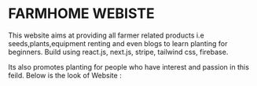 # FARMHOME WEBISTE
This website aims at providing all farmer related products i.e seeds,plants,equipment renting and even blogs to learn planting for beginners.
Build using react.js, next.js, stripe, tailwind css, firebase.

Its also promotes planting for people who have interest and passion in this feild. Below is the look of Website :






